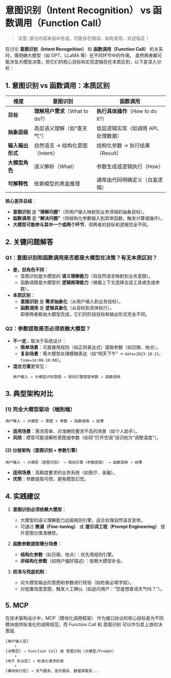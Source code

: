 <!---
markmeta_author: titlwind
markmeta_date: 2025-04-10
markmeta_title: 意图识别（Intent Recognition） vs 函数调用（Function Call）
markmeta_categories: ai
markmeta_tags: ai,intent-recognition, function-call
-->


# 意图识别（Intent Recognition） vs 函数调用（Function Call）

> 注意: 部分内容来自AI生成，可能存在错误，如有发现，欢迎指正！


在讨论 **意图识别（Intent Recognition）** 和 **函数调用（Function Call）** 的关系时，需明确大模型（如 GPT、LLaMA 等）在不同环节中的作用。
虽然两者都可能涉及大模型决策，但它们的核心目标和实现逻辑存在本质区别，以下是深入分析：


## **1. 意图识别 vs 函数调用：本质区别**
| **维度**         | **意图识别**                      | **函数调用**                      |
|-------------------|---------------------------------|---------------------------------|
| **目标**          | **理解用户需求**（What to do?） | **执行具体操作**（How to do it?） |
| **抽象层级**      | 高层语义理解（如“查天气”）       | 低层逻辑实现（如调用 API、处理数据） |
| **输入输出形式**  | 自然语言 → 结构化意图（Intent）  | 结构化参数 → 执行结果（Result）    |
| **大模型角色**    | 语义解析（What）                | 参数生成或逻辑执行（How）          |
| **可解释性**      | 依赖模型的黑盒推理               | 通常由代码明确定义（白盒逻辑）      |

**核心差异总结**：
- **意图识别** 是 **“理解问题”**（将用户输入映射到业务领域的抽象目标）。  
- **函数调用** 是 **“解决问题”**（将结构化参数输入到具体函数，触发计算或操作）。  
- **大模型可能参与其中一个或两个环节**，但两者的目标和逻辑完全不同。


## **2. 关键问题解答**

### **Q1：意图识别和函数调用是否都是大模型在决策？有无本质区别？**  
- **是，但角色不同**：  
  - 意图识别是大模型的 **语义理解能力**（将自然语言映射到业务意图）。  
  - 函数调用是大模型的 **逻辑推理能力**（根据上下文选择合适工具或生成参数）。  
- **本质区别**：  
  - **意图识别** 是 **需求抽象化**（从用户输入到业务目标）。  
  - **函数调用** 是 **逻辑具象化**（从目标到具体执行）。  
  即使两者都由大模型完成，它们的阶段目标和输出形式完全不同。

### **Q2：参数提取是否必须依赖大模型？**  
- **不一定**，取决于系统设计：  
  - **简单场景**：可直接用规则（如正则表达式）提取参数（如日期、地点）。  
  - **复杂场景**：需大模型处理模糊表达（如“明天下午” → `date=2023-10-21; time=14:00-18:00`）。  
- **混合方案**更常见：  
  ```text
  用户输入 → 大模型识别意图 → 规则引擎提取参数 → 函数调用
  ```


## **3. 典型架构对比**

### **(1) 完全大模型驱动（端到端）**
```text
用户输入 → 大模型 → 意图 + 参数 → 函数调用 → 结果
```
- **适用场景**：需求简单、对准确性要求不高的场景（如个人助手）。  
- **风险**：模型可能误解析意图或参数（如将“打开空调”误识别为“调整温度”）。

#### **(2) 分层架构（意图识别 + 参数引擎）**
```text
用户输入 → 大模型（意图识别） → 规则引擎（参数提取） → 函数调用 → 结果
```
- **适用场景**：高精度要求的业务系统（如医疗、金融）。  
- **优势**：参数提取可控，避免模型幻觉。


## **4. 实践建议**
1. **意图识别必须依赖大模型**：  
   - 大模型的语义理解能力远超规则引擎，适合处理自然语言变体。  
   - 可通过 **微调（Fine-tuning）** 或 **提示词工程（Prompt Engineering）** 提升意图分类准确性。

2. **函数参数提取需分场景**：  
   - **结构化参数**（如日期、地点）：优先用规则引擎。  
   - **非结构化参数**（如用户偏好描述）：依赖大模型补全。

3. **校准与兜底机制**：  
   - 对大模型输出的意图和参数进行校验（如检查必填字段）。  
   - 对低置信度意图，触发人工确认（如追问用户：“您是想查询天气吗？”）。


## 5. MCP

在技术架构设计中，MCP（模块化调用框架） 作为接口协议的核心目标是为不同模块提供标准化的调用规范，而 Function Call 和 意图识别 可以作为其上游的决策层.

```
[用户输入层]
    ↓
[决策层] → Function Call 或 意图识别（大模型/Prompt）
    ↓
[MCP 协议层] → 标准化请求封装
    ↓
[模块执行层] → 天气服务、音乐服务、数据库服务...
```



